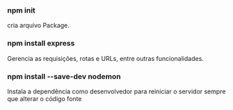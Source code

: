 ### npm init 
cria arquivo Package.

### npm install express
Gerencia as requisições, rotas e URLs, entre outras funcionalidades.

### npm install --save-dev nodemon
Instala a dependência como desenvolvedor para reiniciar o servidor sempre que alterar o código fonte
